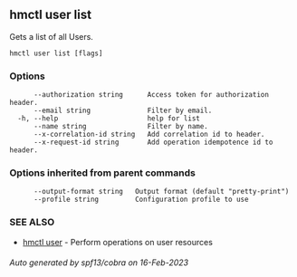 ## hmctl user list

Gets a list of all Users.

```
hmctl user list [flags]
```

### Options

```
      --authorization string      Access token for authorization header.
      --email string              Filter by email.
  -h, --help                      help for list
      --name string               Filter by name.
      --x-correlation-id string   Add correlation id to header.
      --x-request-id string       Add operation idempotence id to header.
```

### Options inherited from parent commands

```
      --output-format string   Output format (default "pretty-print")
      --profile string         Configuration profile to use
```

### SEE ALSO

* [hmctl user](hmctl_user.md)	 - Perform operations on user resources

###### Auto generated by spf13/cobra on 16-Feb-2023
